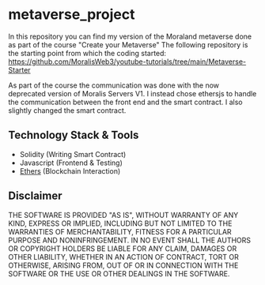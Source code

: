 # metaverse_project

In this repository you can find my version of the Moraland metaverse done as part of the course "Create your Metaverse"
The following repository is the starting point from which the coding started: https://github.com/MoralisWeb3/youtube-tutorials/tree/main/Metaverse-Starter

As part of the course the communication was done with the now deprecated version of Moralis Servers V1. 
I instead chose ethersjs to handle the communication between the front end and the smart contract.
I also slightly changed the smart contract.

## Technology Stack & Tools

- Solidity (Writing Smart Contract)
- Javascript (Frontend & Testing)
- [Ethers](https://docs.ethers.io/v5/) (Blockchain Interaction)

## Disclaimer
THE SOFTWARE IS PROVIDED "AS IS", WITHOUT WARRANTY OF ANY KIND, EXPRESS OR IMPLIED, INCLUDING BUT NOT LIMITED TO THE WARRANTIES OF MERCHANTABILITY, FITNESS FOR A PARTICULAR PURPOSE AND NONINFRINGEMENT. IN NO EVENT SHALL THE AUTHORS OR COPYRIGHT HOLDERS BE LIABLE FOR ANY CLAIM, DAMAGES OR OTHER LIABILITY, WHETHER IN AN ACTION OF CONTRACT, TORT OR OTHERWISE, ARISING FROM, OUT OF OR IN CONNECTION WITH THE SOFTWARE OR THE USE OR OTHER DEALINGS IN THE SOFTWARE.
